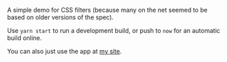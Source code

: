 A simple demo for CSS filters (because many on the net seemed to be based on older versions of the spec).

Use `yarn start` to run a development build, or push to `now` for an automatic build online.

You can also just use the app at [my site](css-filters-demo.papermana.click).
